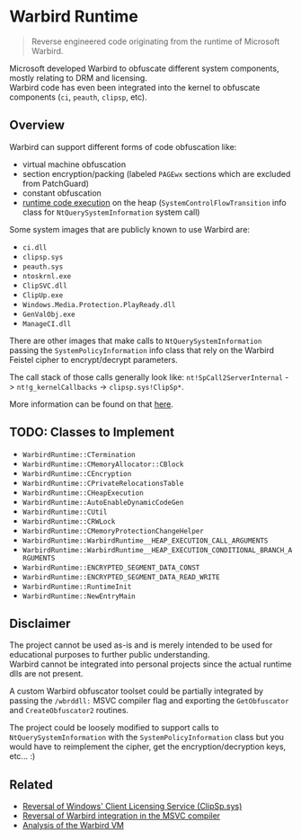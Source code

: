 # Warbird Runtime
> Reverse engineered code originating from the runtime of Microsoft Warbird.

Microsoft developed Warbird to obfuscate different system components, mostly relating to DRM and licensing.  
Warbird code has even been integrated into the kernel to obfuscate components (`ci`, `peauth`, `clipsp`, etc).

## Overview

Warbird can support different forms of code obfuscation like:
- virtual machine obfuscation
- section encryption/packing (labeled `PAGEwx` sections which are excluded from PatchGuard)
- constant obfuscation
- [runtime code execution](https://www.youtube.com/watch?v=gu_i6LYuePg) on the heap (`SystemControlFlowTransition` info class for `NtQuerySystemInformation` system call)

Some system images that are publicly known to use Warbird are:
- `ci.dll`
- `clipsp.sys`
- `peauth.sys`
- `ntoskrnl.exe`
- `ClipSVC.dll`
- `ClipUp.exe`
- `Windows.Media.Protection.PlayReady.dll`
- `GenValObj.exe`
- `ManageCI.dll`

There are other images that make calls to `NtQuerySystemInformation` passing the `SystemPolicyInformation` info class that rely on the Warbird Feistel cipher to encrypt/decrypt parameters.

The call stack of those calls generally look like:
`nt!SpCall2ServerInternal` -> `nt!g_kernelCallbacks` -> `clipsp.sys!ClipSp*`. 

More information can be found on that [here](https://github.com/KiFilterFiberContext/windows-software-policy).

## TODO: Classes to Implement
- `WarbirdRuntime::CTermination` 
- `WarbirdRuntime::CMemoryAllocator::CBlock`
- `WarbirdRuntime::CEncryption`
- `WarbirdRuntime::CPrivateRelocationsTable`
- `WarbirdRuntime::CHeapExecution`
- `WarbirdRuntime::AutoEnableDynamicCodeGen`
- `WarbirdRuntime::CUtil`
- `WarbirdRuntime::CRWLock`
- `WarbirdRuntime::CMemoryProtectionChangeHelper`
- `WarbirdRuntime::WarbirdRuntime__HEAP_EXECUTION_CALL_ARGUMENTS`
- `WarbirdRuntime::WarbirdRuntime__HEAP_EXECUTION_CONDITIONAL_BRANCH_ARGUMENTS`
- `WarbirdRuntime::ENCRYPTED_SEGMENT_DATA_CONST`
- `WarbirdRuntime::ENCRYPTED_SEGMENT_DATA_READ_WRITE`
- `WarbirdRuntime::RuntimeInit`
- `WarbirdRuntime::NewEntryMain`

## Disclaimer
The project cannot be used as-is and is merely intended to be used for educational purposes to further public understanding.  
Warbird cannot be integrated into personal projects since the actual runtime dlls are not present.  

A custom Warbird obfuscator toolset could be partially integrated by passing the `/wbrddll:` MSVC compiler flag and exporting the `GetObfuscator` and `CreateObfuscator2` routines.

The project could be loosely modified to support calls to `NtQuerySystemInformation` with the `SystemPolicyInformation` class but you would have to reimplement the cipher, get the encryption/decryption keys, etc... :)

## Related 
- [Reversal of Windows' Client Licensing Service (ClipSp.sys)](https://github.com/KiFilterFiberContext/windows-software-policy)
- [Reversal of Warbird integration in the MSVC compiler](https://github.com/KiFilterFiberContext/warbird-obfuscate)
- [Analysis of the Warbird VM](https://github.com/airbus-seclab/warbirdvm)
